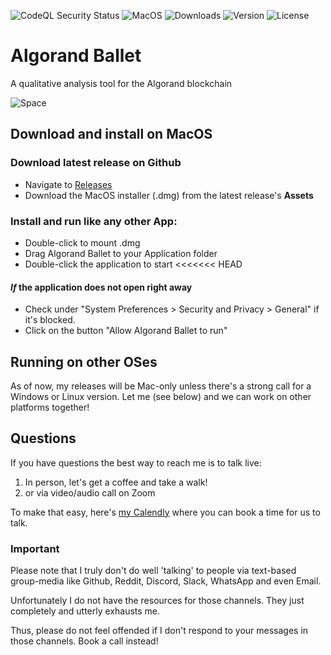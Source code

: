 ![CodeQL Security Status](https://github.com/akaalias/algorand-ballet/workflows/CodeQL/badge.svg)
![MacOS](https://img.shields.io/badge/MacOS-Ready-brightgreen)
![Downloads](https://img.shields.io/github/downloads/akaalias/algorand-ballet/total?color=brightgreen&label=Downloads&logo=github)
![Version](https://img.shields.io/github/package-json/v/akaalias/algorand-ballet?color=brightgreen&label=Version)
![License](https://img.shields.io/github/license/akaalias/algorand-ballet?color=blue&label=License)

# Algorand Ballet
A qualitative analysis tool for the Algorand blockchain 

![Space](https://user-images.githubusercontent.com/111555/143281871-966f0a10-e7db-4ec9-9405-9745787a1e97.png)

## Download and install on MacOS

### Download latest release on Github
- Navigate to [Releases](https://github.com/akaalias/algorand-ballet/releases)
- Download the MacOS installer (.dmg) from the latest release's **Assets**

### Install and run like any other App:

- Double-click to mount .dmg
- Drag Algorand Ballet to your Application folder
- Double-click the application to start
<<<<<<< HEAD

#### _If_ the application does not open right away

- Check under "System Preferences > Security and Privacy > General" if it's blocked.
- Click on the button "Allow Algorand Ballet to run"

## Running on other OSes
As of now, my releases will be Mac-only unless there's a strong call for a Windows or Linux version. Let me (see below) and we can work on other platforms together!

## Questions
If you have questions the best way to reach me is to talk live: 

1. In person, let's get a coffee and take a walk! 
2. or via video/audio call on Zoom 

To make that easy, here's [my Calendly](https://calendly.com/alexis-rondeau/let-s-chat-about-algorand-ballet) where you can book a time for us to talk.

### Important
Please note that I truly don't do well 'talking' to people via text-based group-media like Github, Reddit, Discord, Slack, WhatsApp and even Email. 

Unfortunately I do not have the resources for those channels. They just completely and utterly exhausts me.

Thus, please do not feel offended if I don't respond to your messages in those channels. Book a call instead!